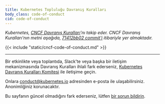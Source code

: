 ```yaml
---
title: Kubernetes Topluluğu Davranış Kuralları
body_class: code-of-conduct
cid: code-of-conduct
---
```


_Kubernetes,
[CNCF Davranış Kuralları](https://github.com/cncf/foundation/blob/main/code-of-conduct.md)'nı takip eder.
CNCF Davranış Kuralları'nın metni aşağıda, 
[71412bb02 commit'i](https://github.com/cncf/foundation/blob/71412bb029090d42ecbeadb39374a337bfb48a9c/code-of-conduct.md) itibariyle yer almaktadır._

<div id="cncf-code-of-conduct">
{{< include "static/cncf-code-of-conduct.md" >}}
</div>

---

Bir etkinlikte veya toplantıda, Slack'te veya başka bir iletişim mekanizmasında Davranış Kuralları ihlali fark ederseniz,
[Kubernetes Davranış Kuralları Komitesi](https://git.k8s.io/community/committee-code-of-conduct) ile iletişime geçin.

Onlara [conduct@kubernetes.io](mailto:conduct@kubernetes.io) adresinden e-posta ile ulaşabilirsiniz.
Anonimliğiniz korunacaktır.

Bu sayfanın güncel olmadığını fark ederseniz, lütfen [bir sorun bildirin](https://github.com/kubernetes/website/issues/new/choose).


